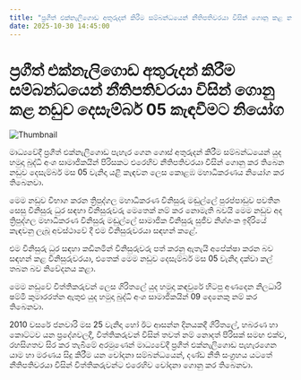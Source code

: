 ```yaml
---
title: "ප්‍රගීත් එක්නැලිගොඩ අතුරුදන් කිරීම සම්බන්ධයෙන් නීතිපතිවරයා විසින් ගොනු කළ නඩුව දෙසැම්බර් 05 කැඳවීමට නියෝග"
date: 2025-10-30 14:45:00
---
```


# ප්‍රගීත් එක්නැලිගොඩ අතුරුදන් කිරීම සම්බන්ධයෙන් නීතිපතිවරයා විසින් ගොනු කළ නඩුව දෙසැම්බර් 05 කැඳවීමට නියෝග

![Thumbnail](https://helakuru.sgp1.cdn.digitaloceanspaces.com/esana/images/lib/court-2.jpg)

මාධ්‍යවේදී ප්‍රගීත් එක්නැලිගොඩ පැහැර ගෙන ගොස් අතුරුදන් කිරීම සම්බන්ධයෙන් යුද හමුදා බුද්ධි අංශ සාමාජිකයින් පිරිසකට එරෙහිව නීතිපතිවරයා විසින් ගොනු කර තිබෙන නඩුව දෙසැම්බර් මස 05 වැනිදා යළි කැඳවන ලෙස කොළඹ මහාධිකරණය නියෝග කර තිබෙනවා.

මෙම නඩුව විභාග කරන ත්‍රිපුද්ගල මහාධිකරණ විනිසුරු මඬුල්ලේ පුරප්පාඩුව පවතින සෙසු විනිසුරු ධුර සඳහා විනිසුරුවරු මෙතෙක් නම් කර නොමැති බවයි මෙම නඩුව අද ත්‍රිපුද්ගල මහාධිකරණ විනිසුරු මඬුල්ලේ සාමාජික විනිසුරු සුජීව නිශ්ශංක ඉදිරියේ කැඳවනු ලැබූ අවස්ථාවේ දී එම විනිසුරුවරයා සඳහන් කළේ.

එම විනිසුරු ධුර සඳහා කඩිනමින් විනිසුරුවරු පත් කරනු ඇතැයි අපේක්ෂා කරන බව සඳහන් කළ විනිසුරුවරයා, එතෙක් මෙම නඩුව දෙසැම්බර් මස 05 වැනිදා දක්වා කල් තබන බව නිවේදනය කළා.

මෙම නඩුවේ විත්තිකරුවන් ලෙස ගිරිතලේ යුද හමුදා කඳවුරේ හිටපු අණදෙන නිලධාරි ෂම්මි කුමාරරත්න ඇතුළු යුද හමුදා බුද්ධි අංශ සාමාජිකයින් 09 දෙනෙකු නම් කර තිබෙනවා.

2010 වසරේ ජනවාරි මස 25 වැනිදා හෝ ඊට ආසන්න දිනයකදී ගිරිතලේ, හබරණ හා කොට්ටව යන ප්‍රදේශවලදී, විත්තිකරුවන් විසින් තවත් නම් නොදත් පිරිසක් සමඟ එක්ව, රහසිගතව සිර කර තැබීමේ අරමුණෙන් මාධ්‍යවේදී ප්‍රගීත් එක්නැලිගොඩ පැහැරගෙන යාම හා මරණය සිදු කිරීම යන චෝදනා සම්බන්ධයෙන්, දණ්ඩ නීති සංග්‍රහය යටතේ නීතිපතිවරයා විසින් විත්තිකරුවන්ට එරෙහිව චෝදනා ගොනු කර තිබෙනවා.


